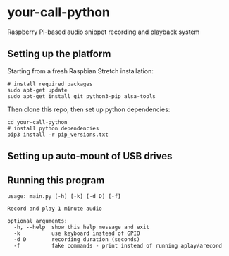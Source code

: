 # your-call-python

Raspberry Pi-based audio snippet recording and playback system

## Setting up the platform

Starting from a fresh Raspbian Stretch installation:

```
# install required packages
sudo apt-get update
sudo apt-get install git python3-pip alsa-tools
```

Then clone this repo, then set up python dependencies:

```
cd your-call-python
# install python dependencies
pip3 install -r pip_versions.txt
```

## Setting up auto-mount of USB drives



## Running this program

```
usage: main.py [-h] [-k] [-d D] [-f]

Record and play 1 minute audio

optional arguments:
  -h, --help  show this help message and exit
  -k          use keyboard instead of GPIO
  -d D        recording duration (seconds)
  -f          fake commands - print instead of running aplay/arecord
```
